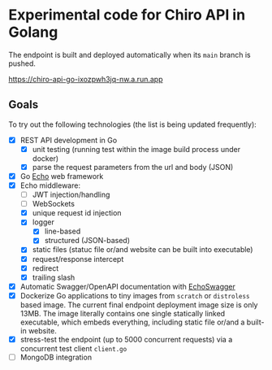 # Experimental code for Chiro API in Golang

The endpoint is built and deployed automatically when its `main` branch is pushed.

<https://chiro-api-go-ixozpwh3jq-nw.a.run.app>

## Goals

To try out the following technologies (the list is being updated frequently):

- [x] REST API development in Go
  - [x] unit testing (running test within the image build process under docker)
  - [x] parse the request parameters from the url and body (JSON)
- [x] Go [Echo](https://echo.labstack.com/) web framework
- [x] Echo middleware:
  - [ ] JWT injection/handling
  - [ ] WebSockets
  - [x] unique request id injection
  - [x] logger
    - [x] line-based
    - [x] structured (JSON-based)
  - [x] static files (statuc file or/and website can be built into executable)
  - [x] request/response intercept
  - [x] redirect
  - [x] trailing slash
- [x] Automatic Swagger/OpenAPI documentation with [EchoSwagger](https://pkg.go.dev/github.com/pangpanglabs/echoswagger/v2)
- [x] Dockerize Go applications to tiny images from `scratch` or `distroless` based image. The current final endpoint deployment image size is only 13MB. The image literally contains one single statically linked executable, which embeds everything, including static file or/and a built-in website.
- [x] stress-test the endpoint (up to 5000 concurrent requests) via a concurrent test client `client.go`
- [ ] MongoDB integration
